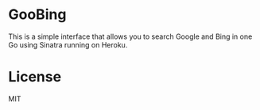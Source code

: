 # GooBing 

This is a simple interface that allows you to search Google and Bing in one Go using Sinatra running on Heroku.

# License

MIT
